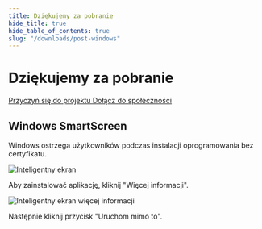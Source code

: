 ```yaml
---
title: Dziękujemy za pobranie
hide_title: true
hide_table_of_contents: true
slug: "/downloads/post-windows"
---
```


<div className="text-center margin-top--xl">

# Dziękujemy za pobranie

<div className="row margin-bottom--lg padding--sm flex-center">
<a className="button button--outline button--warning button--lg margin--sm" href="/contributing">
  Przyczyń się do projektu
</a>
<a className="button button--outline button--info button--lg margin--sm" href="https://linwood.dev/matrix">
  Dołącz do społeczności
</a>

</div>

## Windows SmartScreen


Windows ostrzega użytkowników podczas instalacji oprogramowania bez certyfikatu.

![Inteligentny ekran](/img/smart-screen.png)

Aby zainstalować aplikację, kliknij "Więcej informacji".

![Inteligentny ekran więcej informacji](/img/smart-screen-more-info.png)

Następnie kliknij przycisk "Uruchom mimo to".

</div>
